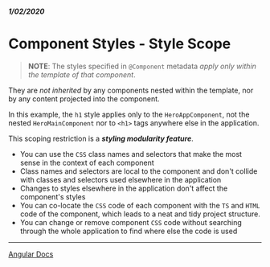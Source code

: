##### 1/02/2020
# Component Styles - Style Scope
  > **NOTE**: The styles specified in `@Component` metadata _apply only within the template of that component_.

They are _not inherited_ by any components nested within the template, nor by any content projected into the component.

In this example, the `h1` style applies only to the `HeroAppComponent`, not the nested `HeroMainComponent` nor to `<h1>` tags anywhere else in the application.

This scoping restriction is a **_styling modularity feature_**.
  * You can use the `CSS` class names and selectors that make the most sense in the context of each component
  * Class names and selectors are local to the component and don't collide with classes and selectors used elsewhere in the application
  * Changes to styles elsewhere in the application don't affect the component's styles
  * You can co-locate the `CSS` code of each component with the `TS` and `HTML` code of the component, which leads to a neat and tidy project structure.
  * You can change or remove component `CSS` code without searching through the whole application to find where else the code is used

---

[Angular Docs](https://angular.io/guide/component-styles#style-scope)